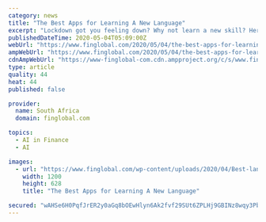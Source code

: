 ```yaml
---
category: news
title: "The Best Apps for Learning A New Language"
excerpt: "Lockdown got you feeling down? Why not learn a new skill? Here are our best tips for making the most of learning a new language, and some apps to get you headed in the right direction."
publishedDateTime: 2020-05-04T05:09:00Z
webUrl: "https://www.finglobal.com/2020/05/04/the-best-apps-for-learning-a-new-language/"
ampWebUrl: "https://www.finglobal.com/2020/05/04/the-best-apps-for-learning-a-new-language/amp/"
cdnAmpWebUrl: "https://www-finglobal-com.cdn.ampproject.org/c/s/www.finglobal.com/2020/05/04/the-best-apps-for-learning-a-new-language/amp/"
type: article
quality: 44
heat: 44
published: false

provider:
  name: South Africa
  domain: finglobal.com

topics:
  - AI in Finance
  - AI

images:
  - url: "https://www.finglobal.com/wp-content/uploads/2020/04/Best-language-learning-apps.jpg"
    width: 1200
    height: 628
    title: "The Best Apps for Learning A New Language"

secured: "wAHSe6H0PqfJrER2y0aGq8bOEwHlyn6Ak2fvf29SUt6ZPLHj9GBINz8wqy3PbJvE5X5kvyV9e6Gj5ndK5R7TOlQAsjGWoABEEUGIiWmaIfyB3hhM0Vbou6Fux/ztwq6lLDgw0nV3SexIJD6VfARkCMsbRH3tZ3ar5Yp/1Jry8bgg1c0mc/Up+GEI3wMvB04Te3vItUNBWR4Pjkpg4YliRHIX8Dy5JrQDU2eyxO4PO2kgHzOwYaEJVAimwURgdDJWmLYo4jnnjqLtnq4xV+kpylQX2Ht7vm02uoYybIhXbDqxL159ulsIje43ulV5VKmVlFW/ldpm3nFkKRTglaONhXF0Sct6Az4D9+ycqc/emOMX5yJu4+vDNWvVh+8nr/VZHJ+h54coxwfuoQRLxWdGvcf1A+LeJwPzTvrJWggB/Zt9eerm681cKrpjfiaExUJIkgV7UqCc4kkMl27LicUlB/RCa1tuLYyFgVDDT5+LH38=;7aoRjwebwnC4S/a8wBF/JQ=="
---
```



